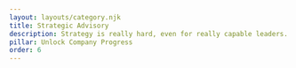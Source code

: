 ```yaml
---
layout: layouts/category.njk
title: Strategic Advisory
description: Strategy is really hard, even for really capable leaders. We can help you create and align around strategies that your team can understand and carry forward in their day to day.
pillar: Unlock Company Progress
order: 6
---
```

